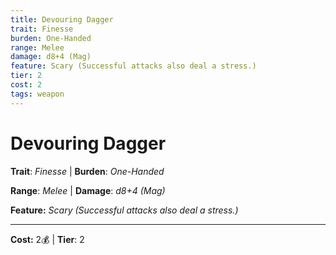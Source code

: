 ```yaml
---
title: Devouring Dagger
trait: Finesse
burden: One-Handed
range: Melee
damage: d8+4 (Mag)
feature: Scary (Successful attacks also deal a stress.)
tier: 2
cost: 2
tags: weapon
---
```

# Devouring Dagger

**Trait**: _Finesse_ | **Burden**: _One-Handed_

**Range**: _Melee_ | **Damage**: _d8+4 (Mag)_

**Feature:** _Scary (Successful attacks also deal a stress.)_

___
**Cost:** 2💰 | **Tier**: 2
